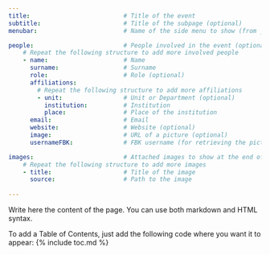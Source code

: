 ```yaml
---
title:                          # Title of the event
subtitle:                       # Title of the subpage (optional)
menubar:                        # Name of the side menu to show (from _data/menus/)

people:                         # People involved in the event (optional)
    # Repeat the following structure to add more involved people
    - name:                     # Name
      surname:                  # Surname
      role:                     # Role (optional)
      affiliations:
        # Repeat the following structure to add more affiliations
        - unit:                 # Unit or Department (optional)
          institution:          # Institution
          place:                # Place of the institution
      email:                    # Email
      website:                  # Website (optional)
      image:                    # URL of a picture (optional)
      usernameFBK:              # FBK username (for retrieving the picture, optional)

images:                         # Attached images to show at the end of the page (optional)
    # Repeat the following structure to add more images
    - title:                    # Title of the image
      source:                   # Path to the image
      
---
```


Write here the content of the page. You can use both markdown and HTML syntax.

To add a Table of Contents, just add the following code where you want it to appear:
{% include toc.md %}